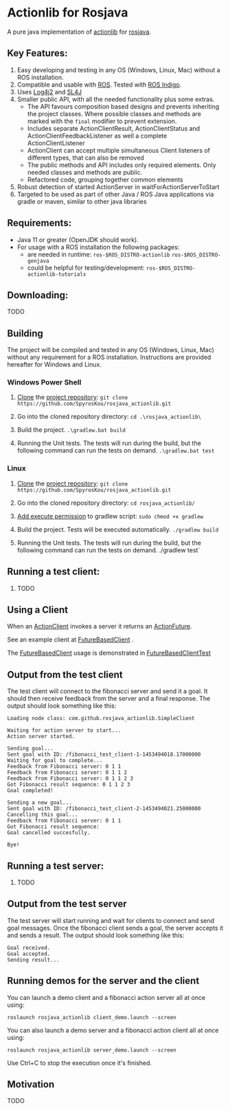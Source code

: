 # Actionlib for Rosjava
A pure java implementation of [actionlib](http://wiki.ros.org/actionlib) for [rosjava](http://wiki.ros.org/rosjava).

## Key Features:
1. Easy developing and testing in any OS (Windows, Linux, Mac) without a ROS installation. 
2. Compatible and usable with [ROS](https://www.ros.org). Tested with [ROS Indigo](http://wiki.ros.org/indigo).
3. Uses [Log4j2](https://logging.apache.org/log4j/2.x/) and [SL4J](http://www.slf4j.org/)
4. Smaller public API, with all the needed functionality plus some extras. 
    * The API favours composition based designs and prevents inheriting the project classes. Where possible classes and methods are marked with the `final` modifier to prevent extension. 
    * Includes separate ActionClientResult, ActionClientStatus and ActionClientFeedbackListener as well a complete ActionClientListener
    * ActionClient can accept multiple simultaneous Client listeners of different types, that can also be removed
    * The public methods and API includes only required elements. Only needed classes and methods are public.
    * Refactored code, grouping together common elements
5. Robust detection of started ActionServer in waitForActionServerToStart
6. Targeted to be used as part of other Java / ROS Java applications via gradle or maven, similar to other java libraries
 
## Requirements:
* Java 11 or greater (OpenJDK should work).
* For usage with a ROS installation the following packages:
    * are needed in runtime: ```ros-$ROS_DISTRO-actionlib``` ```ros-$ROS_DISTRO-genjava```
    * could be helpful for testing/development: ```ros-$ROS_DISTRO-actionlib-tutorials``` 
 

## Downloading:
 TODO

## Building
The project will be compiled and tested in any OS (Windows, Linux, Mac) without any requirement for a ROS installation.
Instructions are provided hereafter for Windows and Linux.  
### Windows Power Shell
1. [Clone](https://git-scm.com/docs/git-clone) the [project repository](https://github.com/SpyrosKou/rosjava_actionlib.git):
`git clone https://github.com/SpyrosKou/rosjava_actionlib.git`

2. Go into the cloned repository directory:
`cd .\rosjava_actionlib\`

3. Build the project.
`.\gradlew.bat build`

4. Running the Unit tests. The tests will run during the build, but the following command can run the tests on demand. 
`.\gradlew.bat test`


### Linux
1. [Clone](https://git-scm.com/docs/git-clone) the [project repository](https://github.com/SpyrosKou/rosjava_actionlib.git):
`git clone https://github.com/SpyrosKou/rosjava_actionlib.git`

2. Go into the cloned repository directory:
`cd rosjava_actionlib/`

3. [Add execute permission](http://manpages.ubuntu.com/manpages/focal/man1/chmod.1.html) to gradlew script:
`sudo chmod +x gradlew`

4. Build the project. Tests will be executed automatically.
`./gradlew build`

5. Running the Unit tests. The tests will run during the build, but the following command can run the tests on demand. 
./gradlew test`


## Running a test client:
1. TODO

## Using a Client
When an [ActionClient](https://github.com/SpyrosKou/rosjava_actionlib/blob/kinetic/src/main/java/com/github/rosjava_actionlib/ActionClient.java) invokes a server it returns an [ActionFuture](https://github.com/SpyrosKou/rosjava_actionlib/blob/kinetic/src/main/java/com/github/rosjava_actionlib/ActionFuture.java).

See an example client at [FutureBasedClient](https://github.com/SpyrosKou/rosjava_actionlib/blob/kinetic/src/test/java/com/github/rosjava_actionlib/FutureBasedClient.java) .

The [FutureBasedClient](https://github.com/SpyrosKou/rosjava_actionlib/blob/kinetic/src/test/java/com/github/rosjava_actionlib/FutureBasedClient.java) usage is demonstrated in [FutureBasedClientTest](https://github.com/SpyrosKou/rosjava_actionlib/blob/kinetic/src/test/java/com/github/rosjava_actionlib/FutureBasedClientTest.java) 

## Output from the test client
The test client will connect to the fibonacci server and send it a goal. It
should then receive feedback from the server and a final response. The output
should look something like this:
```
Loading node class: com.github.rosjava_actionlib.SimpleClient

Waiting for action server to start...
Action server started.

Sending goal...
Sent goal with ID: /fibonacci_test_client-1-1453494018.17000000
Waiting for goal to complete...
Feedback from Fibonacci server: 0 1 1
Feedback from Fibonacci server: 0 1 1 2
Feedback from Fibonacci server: 0 1 1 2 3
Got Fibonacci result sequence: 0 1 1 2 3
Goal completed!

Sending a new goal...
Sent goal with ID: /fibonacci_test_client-2-1453494021.25000000
Cancelling this goal...
Feedback from Fibonacci server: 0 1 1
Got Fibonacci result sequence:
Goal cancelled succesfully.

Bye!
```

## Running a test server:
1. TODO

## Output from the test server
The test server will start running and wait for clients to connect and send goal messages.
Once the fibonacci client sends a goal, the server accepts it and sends a result. The output
should look something like this:
```
Goal received.
Goal accepted.
Sending result...
```

## Running demos for the server and the client



You can launch a demo client and a fibonacci action server all at once using:
```
roslaunch rosjava_actionlib client_demo.launch --screen
```


You can also launch a demo server and a fibonacci action client all at once using:
```
roslaunch rosjava_actionlib server_demo.launch --screen
```

Use Ctrl+C to stop the execution once it's finished.



## Motivation
 TODO